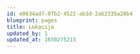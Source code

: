 ```yaml
---
id: e0634ad7-97b2-4522-ab3d-2ab2335a28b4
blueprint: pages
title: Lokacija
updated_by: 1
updated_at: 1650275213
---
```

